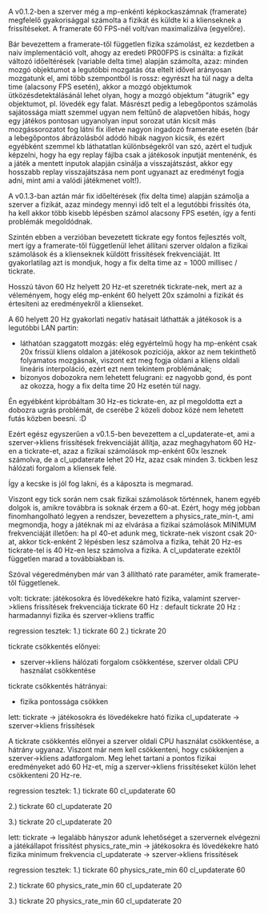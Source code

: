 
A v0.1.2-ben a szerver még a mp-enkénti képkockaszámnak (framerate) megfelelő gyakorisággal
számolta a fizikát és küldte ki a klienseknek a frissítéseket. A framerate 60 FPS-nél volt/van maximalizálva (egyelőre).

Bár bevezettem a framerate-től független fizika számolást, ez kezdetben a naiv implementáció volt, ahogy az eredeti
PR00FPS is csinálta: a fizikát változó időeltérések (variable delta time) alapján számolta, azaz: minden mozgó objektumot
a legutóbbi mozgatás óta eltelt idővel arányosan mozgatunk el, ami több szempontból is rossz: egyrészt
ha túl nagy a delta time (alacsony FPS esetén), akkor a mozgó objektumok ütközésdetektálásánál lehet olyan, hogy
a mozgó objektum "átugrik" egy objektumot, pl. lövedék egy falat. Másrészt pedig a lebegőpontos számolás sajátossága
miatt szemmel ugyan nem feltűnő de alapvetően hibás, hogy egy játékos pontosan ugyanolyan input sorozat után kicsit
más mozgássorozatot fog látni fix illetve nagyon ingadozó framerate esetén (bár a lebegőpontos ábrázolásból adódó
hibák nagyon kicsik, és ezért egyébként szemmel kb láthatatlan különbségekről van szó, azért el tudjuk képzelni, hogy
ha egy replay fájlba csak a játékosok inputját mentenénk, és a játék a mentett inputok alapján csinálja a visszajátszást, akkor
egy hosszabb replay visszajátszása nem pont ugyanazt az eredményt fogja adni, mint ami a valódi játékmenet volt!).

A v0.1.3-ban aztán már fix időeltérések (fix delta time) alapján számolja a szerver a fizikát, azaz mindegy mennyi idő telt
el a legutóbbi frissítés óta, ha kell akkor több kisebb lépésben számol alacsony FPS esetén, így a fenti problémák megoldódnak.

Szintén ebben a verzióban bevezetett tickrate egy fontos fejlesztés volt, mert így a framerate-től függetlenül
lehet állítani szerver oldalon a fizikai számolások és a klienseknek küldött frissítések frekvenciáját.
Itt gyakorlatilag azt is mondjuk, hogy a fix delta time az = 1000 millisec / tickrate.

Hosszú távon 60 Hz helyett 20 Hz-et szeretnék tickrate-nek, mert az a véleményem, hogy elég mp-enként 60 helyett 20x
számolni a fizikát és értesíteni az eredményekről a klienseket.

A 60 helyett 20 Hz gyakorlati negatív hatásait láthatták a játékosok is a legutóbbi LAN partin:
 - láthatóan szaggatott mozgás: elég egyértelmű hogy ha mp-enként csak 20x frissül kliens oldalon a játékosok pozíciója, akkor
az nem tekinthető folyamatos mozgásnak, viszont ezt meg fogja oldani a kliens oldali lineáris interpoláció, ezért ezt nem tekintem problémának;
 - bizonyos dobozokra nem lehetett felugrani: ez nagyobb gond, és pont az okozza, hogy a fix delta time 20 Hz esetén túl nagy.

Én egyébként kipróbáltam 30 Hz-es tickrate-en, az pl megoldotta ezt a dobozra ugrás problémát, de cserébe 2 közeli doboz közé
nem lehetett futás közben beesni. :D

Ezért egész egyszerűen a v0.1.5-ben bevezettem a cl_updaterate-et, ami a szerver->kliens frissítések frekvenciáját állítja, azaz
meghagyhatom 60 Hz-en a tickrate-et, azaz a fizikai számolások mp-enként 60x lesznek számolva, de a cl_updaterate lehet 20 Hz, azaz
csak minden 3. tickben lesz hálózati forgalom a kliensek felé.

Így a kecske is jól fog lakni, és a káposzta is megmarad.

Viszont egy tick során nem csak fizikai számolások történnek, hanem egyéb dolgok is, amikre továbbra is soknak érzem a 60-at.
Ezért, hogy még jobban finomhangolható legyen a rendszer, bevezettem a physics_rate_min-t, ami megmondja, hogy a játéknak mi az elvárása
a fizikai számolások MINIMUM frekvenciáját illetően: ha pl 40-et adunk meg, tickrate-nek viszont csak 20-at, akkor tick-enként
2 lépésben lesz számolva a fizika, tehát 20 Hz-es tickrate-tel is 40 Hz-en lesz számolva a fizika. A cl_updaterate ezektől
független marad a továbbiakban is.

Szóval végeredményben már van 3 állítható rate paraméter, amik framerate-től függetlenek.



volt:
tickrate: játékosokra és lövedékekre ható fizika, valamint szerver->kliens frissítések frekvenciája
tickrate 60 Hz : default
tickrate 20 Hz : harmadannyi fizika és szerver->kliens traffic

regression tesztek:
1.) tickrate 60
2.) tickrate 20

tickrate csökkentés előnyei:
 - szerver->kliens hálózati forgalom csökkentése, szerver oldali CPU használat csökkentése

tickrate csökkentés hátrányai:
 - fizika pontossága csökken


lett:
tickrate         -> játékosokra és lövedékekre ható fizika
cl_updaterate    -> szerver->kliens frissítések

A tickrate csökkentés előnyei a szerver oldali CPU használat csökkentése, a hátrány ugyanaz.
Viszont már nem kell csökkenteni, hogy csökkenjen a szerver->kliens adatforgalom.
Meg lehet tartani a pontos fizikai eredményeket adó 60 Hz-et, míg a szerver->kliens frissítéseket külön lehet csökkenteni 20 Hz-re.

regression tesztek:
1.)
tickrate 60
cl_updaterate 60

2.)
tickrate 60
cl_updaterate 20

3.)
tickrate 20
cl_updaterate 20



lett:
tickrate         -> legalább hányszor adunk lehetőséget a szervernek elvégezni a játékállapot frissítést
physics_rate_min -> játékosokra és lövedékekre ható fizika minimum frekvencia
cl_updaterate    -> szerver->kliens frissítések


regression tesztek:
1.)
tickrate 60
physics_rate_min 60
cl_updaterate 60

2.)
tickrate 60
physics_rate_min 60
cl_updaterate 20

3.)
tickrate 20
physics_rate_min 60
cl_updaterate 20
